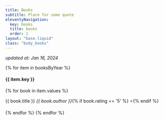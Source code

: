 ```yaml
---
title: Books
subtitle: Place for some quote
eleventyNavigation:
  key: books
  title: books
  order: 1
layout: "base.liquid"
class: "body_books"
---
```

<i>updated at: Jan 16, 2024</i>
<div>
  {% for item in booksByYear %}
  <h4>{{ item.key }}</h4>
  {% for book in item.values %}
  <p>{{ book.title }} <i class="book-author">{{ book.author }}</i>{% if book.rating == '5' %} ⭐️{% endif %}</p>
  {% endfor %}
  {% endfor %}
</div>